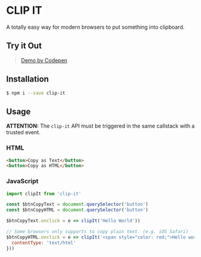 # CLIP IT

A totally easy way for modern browsers to put something into clipboard.

## Try it Out

> [Demo by Codepen](https://codepen.io/Dafrok/full/jaQZME/)

## Installation

```bash
$ npm i --save clip-it
```

## Usage

**ATTENTION:** The `clip-it` API must be triggered in the same callstack with a trusted event.

### HTML

```html
<button>Copy as Text</button>
<button>Copy as HTML</button>
```

### JavaScript

```javascript
import clipIt from 'clip-it'

const $btnCopyText = document.querySelector('button')
const $btnCopyHTML = document.querySelector('button')

$btnCopyText.onclick = e => clipIt('Hello World'))

// Some browsers only supports to copy plain text. (e.g. iOS Safari)
$btnCopyHTML.onclick = e => clipIt('<span style="color: red;">Hello world!</span>', {
  contentType: 'text/html'
}))
```
